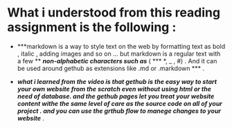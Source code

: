# What i understood from this reading assignment is the following :

* ***markdown  is a way to style text on the web by formatting text as bold , italic , adding images  and so on ... but markdown is a regular text with a few ** ***non-alphabetic characters such as*** ( ***  *, _ , #) . And it can be used around gethub as extensions like .md or .markdown *** .

* ***what i learned from the video is that gethub is the easy way to start your own website from the scratch even without using html or the need of database. and the gethub pages let you treat your website content withe the same level of care as the source code on all of your project . and you can use the grthub flow to manege changes to your website*** .